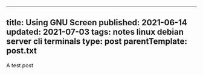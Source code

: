 ----
title: Using GNU Screen
published: 2021-06-14
updated: 2021-07-03
tags: notes linux debian server cli terminals
type: post
parentTemplate: post.txt
----

A test post
